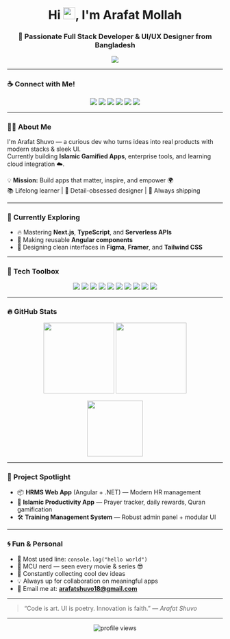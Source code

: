 <h1 align="center">Hi <img src="https://media.giphy.com/media/hvRJCLFzcasrR4ia7z/giphy.gif" width="28">, I'm Arafat Mollah</h1>
<h3 align="center">🚀 Passionate Full Stack Developer & UI/UX Designer from Bangladesh</h3>

<p align="center">
 <img src="https://readme-typing-svg.herokuapp.com/?lines=Code.+Design.+Repeat+💻;Bringing+ideas+to+life+🌟;Let%27s+build+awesome+products+🚀&center=true&width=500&height=45&color=00FFFF&vCenter=true&pause=1000&size=22" />

</p>

---

### ☕ Connect with Me!

<p align="center">
  <a href="https://facebook.com/shuvo.arafat.37"><img src="https://img.shields.io/badge/Facebook-1877F2?style=for-the-badge&logo=facebook&logoColor=white"/></a>
  <a href="https://youtube.com/arafatshuvo"><img src="https://img.shields.io/badge/YouTube-FF0000?style=for-the-badge&logo=youtube&logoColor=white"/></a>
  <a href="https://linkedin.com/in/arafatmshuvo"><img src="https://img.shields.io/badge/LinkedIn-0A66C2?style=for-the-badge&logo=linkedin&logoColor=white"/></a>
  <a href="https://instagram.com/arafatshuvo"><img src="https://img.shields.io/badge/Instagram-E4405F?style=for-the-badge&logo=instagram&logoColor=white"/></a>
  <a href="https://twitter.com/arafatmshuvo"><img src="https://img.shields.io/badge/Twitter-1DA1F2?style=for-the-badge&logo=twitter&logoColor=white"/></a>
  <a href="mailto:arafatshuvo18@gmail.com"><img src="https://img.shields.io/badge/Gmail-D14836?style=for-the-badge&logo=gmail&logoColor=white"/></a>
</p>

---

### 👨‍💻 About Me

I'm Arafat Shuvo — a curious dev who turns ideas into real products with modern stacks & sleek UI.  
Currently building **Islamic Gamified Apps**, enterprise tools, and learning cloud integration ☁️.

💡 **Mission:** Build apps that matter, inspire, and empower 🌍  
📚 Lifelong learner | 🎨 Detail-obsessed designer | 🧠 Always shipping

---

### 🧠 Currently Exploring

- 🔥 Mastering **Next.js**, **TypeScript**, and **Serverless APIs**
- 🧩 Making reusable **Angular components**
- 🎨 Designing clean interfaces in **Figma**, **Framer**, and **Tailwind CSS**

---

### 🧩 Tech Toolbox

<p align="center">
  <img src="https://img.shields.io/badge/-JavaScript-black?style=for-the-badge&logo=javascript" />
  <img src="https://img.shields.io/badge/-TypeScript-007ACC?style=for-the-badge&logo=typescript&logoColor=white" />
  <img src="https://img.shields.io/badge/-React-20232A?style=for-the-badge&logo=react&logoColor=61DAFB" />
  <img src="https://img.shields.io/badge/-Next.js-000000?style=for-the-badge&logo=nextdotjs" />
  <img src="https://img.shields.io/badge/-Node.js-339933?style=for-the-badge&logo=nodedotjs&logoColor=white" />
  <img src="https://img.shields.io/badge/-Express-000?style=for-the-badge&logo=express&logoColor=white" />
  <img src="https://img.shields.io/badge/-MongoDB-47A248?style=for-the-badge&logo=mongodb&logoColor=white" />
  <img src="https://img.shields.io/badge/-Tailwind-38B2AC?style=for-the-badge&logo=tailwind-css&logoColor=white" />
  <img src="https://img.shields.io/badge/-GraphQL-E10098?style=for-the-badge&logo=graphql&logoColor=white" />
  <img src="https://img.shields.io/badge/-Git-F05032?style=for-the-badge&logo=git&logoColor=white" />
</p>

---

### 🔥 GitHub Stats

<p align="center">
  <img src="https://github-readme-stats.vercel.app/api?username=arafat-shuvo&show_icons=true&theme=tokyonight&hide_border=true" height="165"/>
  <img src="https://github-readme-streak-stats.herokuapp.com?user=arafat-shuvo&theme=tokyonight&hide_border=true" height="165"/>
</p>

<p align="center">
  <img src="https://github-readme-stats.vercel.app/api/top-langs/?username=arafat-shuvo&layout=compact&theme=tokyonight&hide_border=true" height="130"/>
</p>

---

### 🧪 Project Spotlight

- 📦 **HRMS Web App** (Angular + .NET) — Modern HR management  
- 🕌 **Islamic Productivity App** — Prayer tracker, daily rewards, Quran gamification  
- 🛠️ **Training Management System** — Robust admin panel + modular UI

---

### 🌀 Fun & Personal

- 💬 Most used line: `console.log("hello world")`  
- 🎥 MCU nerd — seen every movie & series 😎  
- 🧠 Constantly collecting cool dev ideas  
- 💡 Always up for collaboration on meaningful apps  
- 📨 Email me at: **arafatshuvo18@gmail.com**

---

> “Code is art. UI is poetry. Innovation is faith.” — *Arafat Shuvo*

---

<p align="center">
  <img src="https://komarev.com/ghpvc/?username=arafat-shuvo&style=flat-square&color=00FFFF" alt="profile views"/>
</p>

